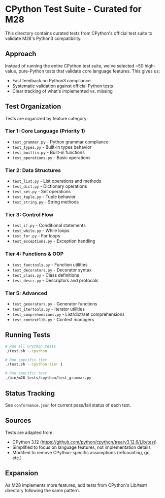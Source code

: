 # CPython Test Suite - Curated for M28

This directory contains curated tests from CPython's official test suite to validate M28's Python3 compatibility.

## Approach

Instead of running the entire CPython test suite, we've selected ~50 high-value, pure-Python tests that validate core language features. This gives us:

- Fast feedback on Python3 compliance
- Systematic validation against official Python tests
- Clear tracking of what's implemented vs. missing

## Test Organization

Tests are organized by feature category:

### Tier 1: Core Language (Priority 1)
- `test_grammar.py` - Python grammar compliance
- `test_types.py` - Built-in types behavior
- `test_builtin.py` - Built-in functions
- `test_operations.py` - Basic operations

### Tier 2: Data Structures
- `test_list.py` - List operations and methods
- `test_dict.py` - Dictionary operations
- `test_set.py` - Set operations
- `test_tuple.py` - Tuple behavior
- `test_string.py` - String methods

### Tier 3: Control Flow
- `test_if.py` - Conditional statements
- `test_while.py` - While loops
- `test_for.py` - For loops
- `test_exceptions.py` - Exception handling

### Tier 4: Functions & OOP
- `test_functools.py` - Function utilities
- `test_decorators.py` - Decorator syntax
- `test_class.py` - Class definitions
- `test_descr.py` - Descriptors and protocols

### Tier 5: Advanced
- `test_generators.py` - Generator functions
- `test_itertools.py` - Iterator utilities
- `test_comprehensions.py` - List/dict/set comprehensions
- `test_contextlib.py` - Context managers

## Running Tests

```bash
# Run all CPython tests
./test.sh --cpython

# Run specific tier
./test.sh --cpython-tier 1

# Run specific test
./bin/m28 tests/cpython/test_grammar.py
```

## Status Tracking

See `conformance.json` for current pass/fail status of each test.

## Sources

Tests are adapted from:
- CPython 3.12 (https://github.com/python/cpython/tree/v3.12.6/Lib/test)
- Simplified to focus on language features, not implementation details
- Modified to remove CPython-specific assumptions (refcounting, gc, etc.)

## Expansion

As M28 implements more features, add tests from CPython's Lib/test/ directory following the same pattern.
